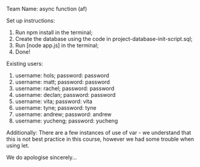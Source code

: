 Team Name: async function (af)

Set up instructions: 
1. Run npm install in the terminal; 
2. Create the database using the code in project-database-init-script.sql; 
3. Run [node app.js] in the terminal; 
4. Done! 

Existing users:
1. username: hols; password: password
2. username: matt; password: password
3. username: rachel; password: password
4. username: declan; password: password
5. username: vita; password: vita
6. username: tyne; password: tyne 
7. username: andrew; password: andrew
8. username: yucheng; password: yucheng

Additionally:
There are a few instances of use of var - we understand that this is not best practice in this course, however we had some trouble when using let.

We do apologise sincerely...
